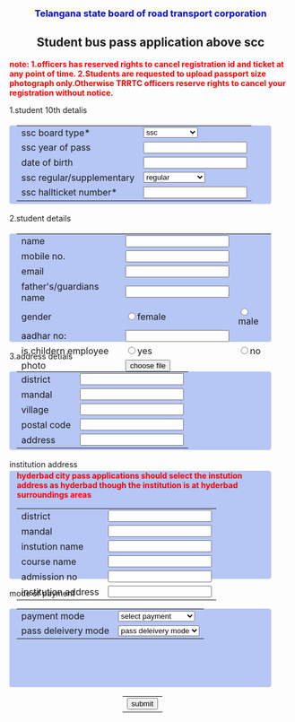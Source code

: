 
<html>
    <head>
 <style>
     .head{
     height: 15pt;
     width: 115pt;
     
     background-color: royalblue;
     border-bottom-left-radius: 4pt;
     border-top-left-radius: 4pt;
     border-bottom-right-radius: 4pt;
     border-top-right-radius: 4pt;
     
     
    }
    .box{
        height: 105pt;
     width: 90%;
     padding-left: 10pt;
     background-color: rgb(182, 198, 245);
     border-bottom-left-radius: 3pt;
     border-top-left-radius: 3pt;
     border-bottom-right-radius: 3pt;
     border-top-right-radius: 3pt;
     
    }
    .box1{
        height: 145pt;
     width:90%;
     padding-left: 10pt;
     background-color: rgb(182, 198, 245);
     border-bottom-left-radius: 3pt;
     border-top-left-radius: 3pt;
     border-bottom-right-radius: 3pt;
     border-top-right-radius: 3pt;
     
    }
 </style>
    </head>
    <body >
        <h3 style="color: blue; text-align: center;">Telangana state board of road transport corporation</h3>
        <h2 style="text-align: center;"><b>Student bus pass application above scc</b></h2>
        <p style="color: red;"><b>note: 1.officers has reserved rights to cancel registration id and ticket at any point of time. 2.Students are requested to upload passport size photograph only.Otherwise TRRTC officers reserve rights to cancel your registration without notice.</b></p>
        <div class="head">
         <p>1.student 10th detalis</p>
        </div>
        <div class="box">
          <form>
              <table>
                  <tr>
                      <td>ssc board type*</td>
                      <td>
                          <select>
                              <option>ssc </option>
                              <option>cbsc</option>
                              <option>icsc</option>
                              <option>oriental</option>
                              <option>apos</option>
                              <option>other boards</option>
                          </select>
                      </td>
                  </tr>
                  <tr>
                       <td>ssc year of pass</td>
                       <td><input type="number" name=""> </td>
                  </tr>
                  <tr>
                      <td>date of birth</td>
                      <td><input type="number" name=""></td>
                  </tr>
                  <tr>
                      <td>ssc regular/supplementary</td>
                      <td >
                          <select>
                              <option>
                                  regular
                              </option>
                              <option>supplementary</option>
                          </select>
                      </td>
                  </tr>
                  <tr>
                      <td>ssc hallticket number*</td>
                      <td><input type="number" name=""></td>
                  </tr>
              </table>
          </form>
        </div>
        <br>
        <div class="head">
            2.student details
        </div>
<div class="box1">
    <form>
     <table>
         <tr>
             <td>name</td>
             <td><input type="text" name=""></td>
         </tr>
         <tr>
             <td>mobile no.</td>
             <td><input type="number"></td>
         </tr>
         <tr>
             <td>email</td>
             <td><input type="text" name=""></td>
         </tr>
         <tr>
             <td>father's/guardians name</td>
             <td><input type="text" name=""></td>
         </tr>
         <tr>
             <td>gender</td>
             <td><input type="radio" name="gender">female</td>
             <td><input type="radio" name="gender">male</td>
         </tr>
         <tr>
             <td>aadhar no:</td>
             <td><input type="number" name=""></td>
         </tr>
         <tr>
             <td>is childern employee</td>
             <td><input type="radio" name="">yes</td>
             <td><input type="radio" name="">no</td>
         </tr>
         <tr>
             <td>photo</td>
             <td><input type="submit" value="choose file" name=""></td>
         </tr>
     </table>
    </form>
</div>
<br>
<div class="head">
  3.address detials
</div>
<div class="box">
<form>
    <table>
        <tr>
            <td>district</td>
            <td><input type="text" name=""></td>
        </tr>
        <tr>
            <td>mandal</td>
            <td><input type="text" name=""></td>
        </tr>
        <tr>
            <td>village</td>
            <td><input type="text" name=""></td>
        </tr>
        <tr>
            <td>postal code</td>
            <td><input type="number" name=""></td>
        </tr>
        <tr>
            <td>address</td>
            <td><input type="text" name=""></td>
        </tr>
    </table>
</form>
</div>
<br>
<div class="head">
institution address
</div>
<div class="box1">
    <b style="color: red;">hyderbad city pass applications should select the instution address as hyderbad though the institution is at hyderbad surroundings areas</b>
<form>
    <table>
        <tr>
            <td>district</td>
            <td><input type="text" name=""></td>
        </tr>
        <tr>
            <td>mandal</td>
            <td><input type="text" name=""></td>
        </tr>
        <tr>
            <td>instution name</td>
            <td><input type="text" name=""></td>
        </tr>
        <tr>
            <td>course name</td>
            <td><input type="text" name=""></td>
        </tr>
        <tr>
            <td>admission no</td>
            <td><input type="number" name=""></td>
        </tr>
        <tr>
            <td>institution address</td>
            <td><input type="text" name=""></td>
        </tr>
    </table>
    <br>
</form>
</div>
<br>
<div class="head">
mode of payment
</div>
<div class="box">
    <form>
        <table>
            <tr>
                <td>payment mode</td>
                <td>
                <select>
                    <option>select payment</option>
                    <option>online payment</option>
                     <option>payment at counter</option>
                </select>
                </td>
            </tr>
            <tr>
                <td>pass deleivery mode</td>
                <td>
                <select>
                    <option>pass deleivery mode</option>
                    <option>at the counter</option>
                </select>
                </td>
            </tr>
        </table>
    </form>
</div>
<form>
    <table style="padding-left: 40%;">
        <tr>
            <td><input type="submit" value="submit" name=""></td>
        </tr>
    </table>
</form>
    </body>
</html>
